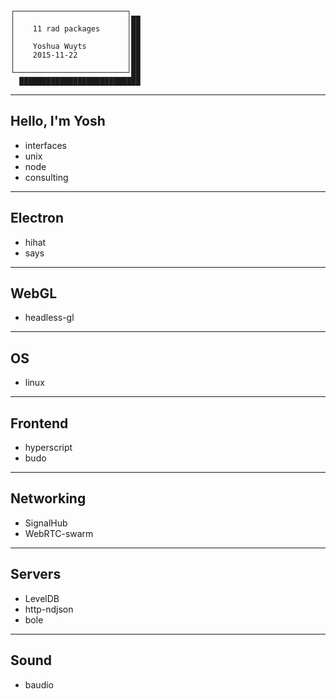 ```
┌─────────────────────────┐
│                         │██
│    11 rad packages      │██
│                         │██
│    Yoshua Wuyts         │██
│    2015-11-22           │██
│                         │██
└─────────────────────────┘██
  ███████████████████████████
```

---
## Hello, I'm Yosh
- interfaces
- unix
- node
- consulting

----
## Electron
- hihat
- says

---
## WebGL
- headless-gl

---
## OS
- linux

---
## Frontend
- hyperscript
- budo

---
## Networking
- SignalHub
- WebRTC-swarm

---
## Servers
- LevelDB
- http-ndjson
- bole

---
## Sound
- baudio
